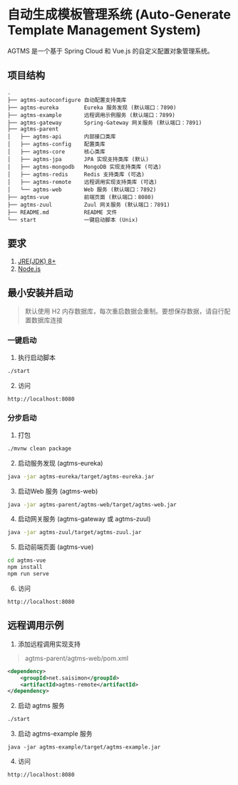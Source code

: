 # 自动生成模板管理系统 (Auto-Generate Template Management System)
AGTMS 是一个基于 Spring Cloud 和 Vue.js 的自定义配置对象管理系统。

## 项目结构
```
.
├── agtms-autoconfigure 自动配置支持类库
├── agtms-eureka        Eureka 服务发现 (默认端口：7890)
├── agtms-example       远程调用示例服务 (默认端口：7899)
├── agtms-gateway       Spring-Gateway 网关服务 (默认端口：7891)
├── agtms-parent 
│   ├── agtms-api       内部接口类库
│   ├── agtms-config    配置类库
│   ├── agtms-core      核心类库
│   ├── agtms-jpa       JPA 实现支持类库 (默认)
│   ├── agtms-mongodb   MongoDB 实现支持类库 (可选)
│   ├── agtms-redis     Redis 支持类库 (可选)
│   ├── agtms-remote    远程调用实现支持类库 (可选)
│   └── agtms-web       Web 服务 (默认端口：7892)
├── agtms-vue           前端页面 (默认端口：8080)
├── agtms-zuul          Zuul 网关服务 (默认端口：7891)
├── README.md           README 文件
└── start               一键启动脚本 (Unix)
```

## 要求
1. [JRE(JDK) 8+](https://www.java.com)
2. [Node.js](https://nodejs.org/)

## 最小安装并启动
> 默认使用 H2 内存数据库，每次重启数据会重制。要想保存数据，请自行配置数据库连接
### 一键启动
1. 执行启动脚本
```sh
./start
```
2. 访问
```
http://localhost:8080
```

### 分步启动
1. 打包
```sh
./mvnw clean package
```
2. 启动服务发现 (agtms-eureka)
```sh
java -jar agtms-eureka/target/agtms-eureka.jar
```
3. 启动Web 服务 (agtms-web)
```sh
java -jar agtms-parent/agtms-web/target/agtms-web.jar
```
4. 启动网关服务 (agtms-gateway 或 agtms-zuul)
```sh
java -jar agtms-zuul/target/agtms-zuul.jar
```
5. 启动前端页面 (agtms-vue)
```sh
cd agtms-vue
npm install
npm run serve
```
6. 访问
```
http://localhost:8080
```

## 远程调用示例
1. 添加远程调用实现支持
> agtms-parent/agtms-web/pom.xml
```xml
<dependency>
    <groupId>net.saisimon</groupId>
    <artifactId>agtms-remote</artifactId>
</dependency>
```
2. 启动 agtms 服务
```sh
./start
```
3. 启动 agtms-example 服务
```
java -jar agtms-example/target/agtms-example.jar
```
4. 访问
```
http://localhost:8080
```